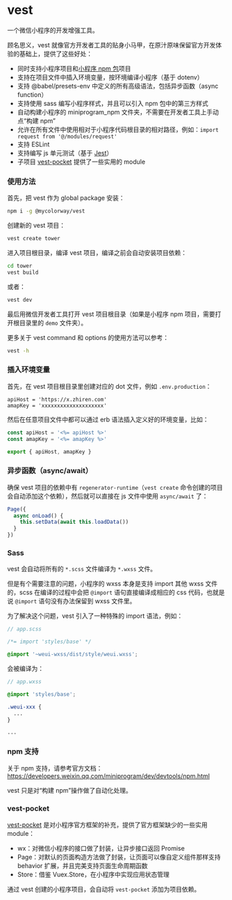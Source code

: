 # vest

一个微信小程序的开发增强工具。

顾名思义，vest 就像官方开发者工具的贴身小马甲，在原汁原味保留官方开发体验的基础上，提供了这些好处：

* 同时支持小程序项目和[小程序 npm 包](https://developers.weixin.qq.com/miniprogram/dev/devtools/npm.html)项目
* 支持在项目文件中插入环境变量，按环境编译小程序（基于 dotenv）
* 支持 @babel/presets-env 中定义的所有高级语法，包括异步函数（async function）
* 支持使用 sass 编写小程序样式，并且可以引入 npm 包中的第三方样式
* 自动构建小程序的 miniprogram_npm 文件夹，不需要在开发者工具上手动点“构建 npm”
* 允许在所有文件中使用相对于小程序代码根目录的相对路径，例如：`import request from '@/modules/request'`
* 支持 ESLint
* 支持编写 js 单元测试（基于 [Jest](https://jestjs.io)）
* 子项目 [vest-pocket](https://github.com/mycolorway/vest-pocket) 提供了一些实用的 module

### 使用方法

首先，把 vest 作为 global package 安装：

```bash
npm i -g @mycolorway/vest
```

创建新的 vest 项目：

```bash
vest create tower
```

进入项目根目录，编译 vest 项目，编译之前会自动安装项目依赖：

```bash
cd tower
vest build
```

或者：

```bash
vest dev
```

最后用微信开发者工具打开 vest 项目根目录（如果是小程序 npm 项目，需要打开根目录里的 `demo` 文件夹）。

更多关于 vest command 和 options 的使用方法可以参考：

```bash
vest -h
```

### 插入环境变量

首先，在 vest 项目根目录里创建对应的 dot 文件，例如 `.env.production`：

```
apiHost = 'https://x.zhiren.com'
amapKey = 'xxxxxxxxxxxxxxxxxxxx'
```

然后在任意项目文件中都可以通过 erb 语法插入定义好的环境变量，比如：

```js
const apiHost = '<%= apiHost %>'
const amapKey = '<%= amapKey %>'

export { apiHost, amapKey }
```

### 异步函数（async/await）

确保 vest 项目的依赖中有 `regenerator-runtime`（`vest create` 命令创建的项目会自动添加这个依赖），然后就可以直接在 js 文件中使用 `async/await` 了：

```js
Page({
  async onLoad() {
    this.setData(await this.loadData())
  }
})
```

### Sass

vest 会自动将所有的 `*.scss` 文件编译为 `*.wxss` 文件。

但是有个需要注意的问题，小程序的 wxss 本身是支持 import 其他 wxss 文件的，scss 在编译的过程中会把 `@import` 语句直接编译成相应的 css 代码，也就是说 `@import` 语句没有办法保留到 wxss 文件里。

为了解决这个问题，vest 引入了一种特殊的 import 语法，例如：

```scss
// app.scss

/*= import 'styles/base' */

@import '~weui-wxss/dist/style/weui.wxss';
```

会被编译为：

```scss
// app.wxss

@import 'styles/base';

.weui-xxx {
  ...
}

...
```

### npm 支持

关于 npm 支持，请参考官方文档：https://developers.weixin.qq.com/miniprogram/dev/devtools/npm.html

vest 只是对“构建 npm”操作做了自动化处理。

### vest-pocket

[vest-pocket](https://github.com/mycolorway/vest-pocket) 是对小程序官方框架的补充，提供了官方框架缺少的一些实用 module：

* wx：对微信小程序的接口做了封装，让异步接口返回 Promise
* Page：对默认的页面构造方法做了封装，让页面可以像自定义组件那样支持 behavior 扩展，并且完美支持页面生命周期函数
* Store：借鉴 Vuex.Store，在小程序中实现应用状态管理

通过 vest 创建的小程序项目，会自动将 `vest-pocket` 添加为项目依赖。
